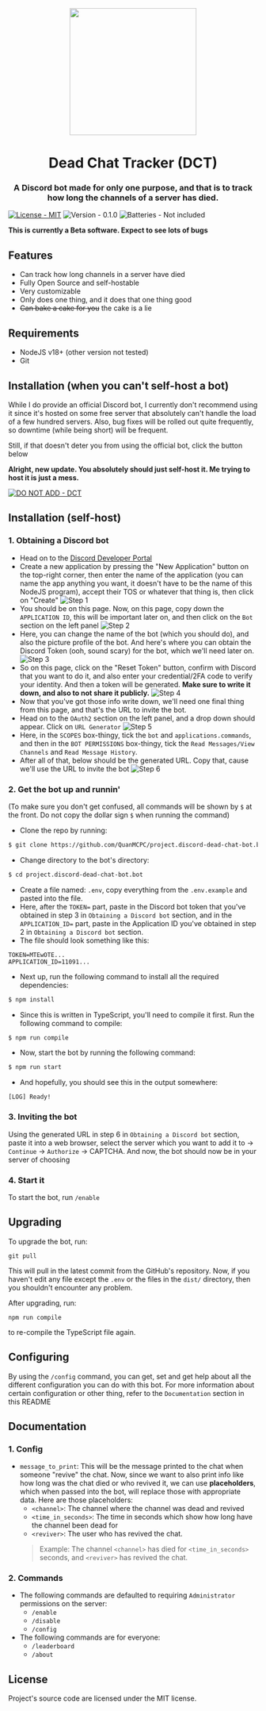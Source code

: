 <div align="center">
<img src="./README_MATERIAL/logo.png" width="256" />

# Dead Chat Tracker (DCT)
### A Discord bot made for only one purpose, and that is to track how long the channels of a server has died.
</div>

[![License - MIT](https://img.shields.io/badge/License-MIT-349999?style=for-the-badge)](https://github.com/QuanMCPC/project.discord-dead-chat-bot.bot/blob/master/LICENSE)
![Version - 0.1.0](https://img.shields.io/badge/Version-0.1.0-314991?style=for-the-badge)
![Batteries - Not included](https://img.shields.io/badge/Battries-Not_included-b55039?style=for-the-badge)

**This is currently a Beta software. Expect to see lots of bugs**

## Features
 - Can track how long channels in a server have died
 - Fully Open Source and self-hostable
 - Very customizable
 - Only does one thing, and it does that one thing good
 - ~~Can bake a cake for you~~ the cake is a lie

## Requirements
 - NodeJS v18+ (other version not tested)
 - Git

## Installation (when you can't self-host a bot)
While I do provide an official Discord bot, I currently don't recommend using it since it's hosted on some free server that absolutely can't handle the load of a few hundred servers. Also, bug fixes will be rolled out quite frequently, so downtime (while being short) will be frequent.

Still, if that doesn't deter you from using the official bot, click the button below

**Alright, new update. You absolutely should just self-host it. Me trying to host it is just a mess.**

[![DO NOT ADD - DCT](https://img.shields.io/badge/DO_NOT_ADD-DCT-5865f2?style=for-the-badge&logo=discord&logoColor=white)](https://discord.com/oauth2/authorize?client_id=1107550968054292502&permissions=66560&scope=bot%20applications.commands)

## Installation (self-host)
### 1. Obtaining a Discord bot
 - Head on to the [Discord Developer Portal](https://discord.com/developers/applications)
 - Create a new application by pressing the "New Application" button on the top-right corner, then enter the name of the application (you can name the app anything you want, it doesn't have to be the name of this NodeJS program), accept their TOS or whatever that thing is, then click on "Create"
 ![Step 1](./README_MATERIAL/1.png)
 - You should be on this page. Now, on this page, copy down the `APPLICATION ID`, this will be important later on, and then click on the `Bot` section on the left panel
 ![Step 2](./README_MATERIAL/2.png)
 - Here, you can change the name of the bot (which you should do), and also the picture profile of the bot. And here's where you can obtain the Discord Token (ooh, sound scary) for the bot, which we'll need later on.
 ![Step 3](./README_MATERIAL/3.png)
 - So on this page, click on the "Reset Token" button, confirm with Discord that you want to do it, and also enter your credential/2FA code to verify your identity. And then a token will be generated. **Make sure to write it down, and also to not share it publicly.**
 ![Step 4](./README_MATERIAL/4.png)
 - Now that you've got those info write down, we'll need one final thing from this page, and that's the URL to invite the bot.
 - Head on to the `OAuth2` section on the left panel, and a drop down should appear. Click on `URL Generator`
 ![Step 5](./README_MATERIAL/5.png)
 - Here, in the `SCOPES` box-thingy, tick the `bot` and `applications.commands`, and then in the `BOT PERMISSIONS` box-thingy, tick the `Read Messages/View Channels` and `Read Message History`.
 - After all of that, below should be the generated URL. Copy that, cause we'll use the URL to invite the bot
 ![Step 6](./README_MATERIAL/6.png)

### 2. Get the bot up and runnin'
(To make sure you don't get confused, all commands will be shown by `$` at the front. Do not copy the dollar sign `$` when running the command)
 - Clone the repo by running:
 ```bash
$ git clone https://github.com/QuanMCPC/project.discord-dead-chat-bot.bot
 ```

 - Change directory to the bot's directory:
 ```bash
$ cd project.discord-dead-chat-bot.bot
 ```

 - Create a file named: `.env`, copy everything from the `.env.example` and pasted into the file.
 - Here, after the `TOKEN=` part, paste in the Discord bot token that you've obtained in step 3 in `Obtaining a Discord bot` section, and in the `APPLICATION_ID=` part, paste in the Application ID you've obtained in step 2 in `Obtaining a Discord bot` section.
 - The file should look something like this:
 ```env
TOKEN=MTEwOTE...
APPLICATION_ID=11091...
 ```

 - Next up, run the following command to install all the required dependencies:
 ```bash
$ npm install
 ```

 - Since this is written in TypeScript, you'll need to compile it first. Run the following command to compile:
 ```bash
$ npm run compile
 ```

 - Now, start the bot by running the following command:
 ```bash
$ npm run start
 ```

 - And hopefully, you should see this in the output somewhere:
 ```
[LOG] Ready!
 ```

### 3. Inviting the bot
Using the generated URL in step 6 in `Obtaining a Discord bot` section, paste it into a web browser, select the server which you want to add it to -> `Continue` -> `Authorize` -> CAPTCHA. And now, the bot should now be in your server of choosing

### 4. Start it
To start the bot, run `/enable`

## Upgrading
To upgrade the bot, run:
```
git pull
```
This will pull in the latest commit from the GitHub's repository. Now, if you haven't edit any file except the `.env` or the files in the `dist/` directory, then you shouldn't encounter any problem.

After upgrading, run:
```
npm run compile
```
to re-compile the TypeScript file again.

## Configuring
By using the `/config` command, you can get, set and get help about all the different configuration you can do with this bot. For more information about certain configuration or other thing, refer to the `Documentation` section in this README

## Documentation
### 1. Config
 - `message_to_print`: This will be the message printed to the chat when someone "revive" the chat. Now, since we want to also print info like how long was the chat died or who revived it, we can use **placeholders**, which when passed into the bot, will replace those with appropriate data. Here are those placeholders:
   - `<channel>`: The channel where the channel was dead and revived
   - `<time_in_seconds>`: The time in seconds which show how long have the channel been dead for
   - `<reviver>`: The user who has revived the chat.
   > Example: The channel `<channel>` has died for `<time_in_seconds>` seconds, and `<reviver>` has revived the chat.
### 2. Commands
 - The following commands are defaulted to requiring `Administrator` permissions on the server:
   - `/enable`
   - `/disable`
   - `/config`
 - The following commands are for everyone:
   - `/leaderboard`
   - `/about`

## License
Project's source code are licensed under the MIT license.
